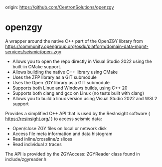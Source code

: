 origin: https://github.com/CeetronSolutions/openzgy

# openzgy
A wrapper around the native C++ part of the OpenZGY library from https://community.opengroup.org/osdu/platform/domain-data-mgmt-services/seismic/open-zgy

- Allows you to open the repo directly in Visual Studio 2022 using the built-in CMake support.
- Allows building the native C++ library using CMake
- Uses the ZFP library as a GIT submodule
- Uses the Open ZGY library as a GIT submodule
- Supports both Linux and Windows builds, using C++ 20
- Supports both clang and gcc on Linux (no tests built with clang)
- Allows you to build a linux version using Visual Studio 2022 and WSL2 support

Provides a simplified C++ API that is used by the ResInsight software ( https://resinsight.org/ ) to access seismic data:
- Open/close ZGY files on local or network disk
- Access file meta information and data histogram
- Read inline/crossline/z slices
- Read individual z traces

The API is provided by the ZGYAccess::ZGYReader class found in include/zgyreader.h

